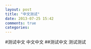 ```yaml
---
layout: post
title: "中文测试"
date: 2013-07-25 15:42
comments: true
categories: 
---
```

#测试中文
中文中文
##测试中文
测试测试
